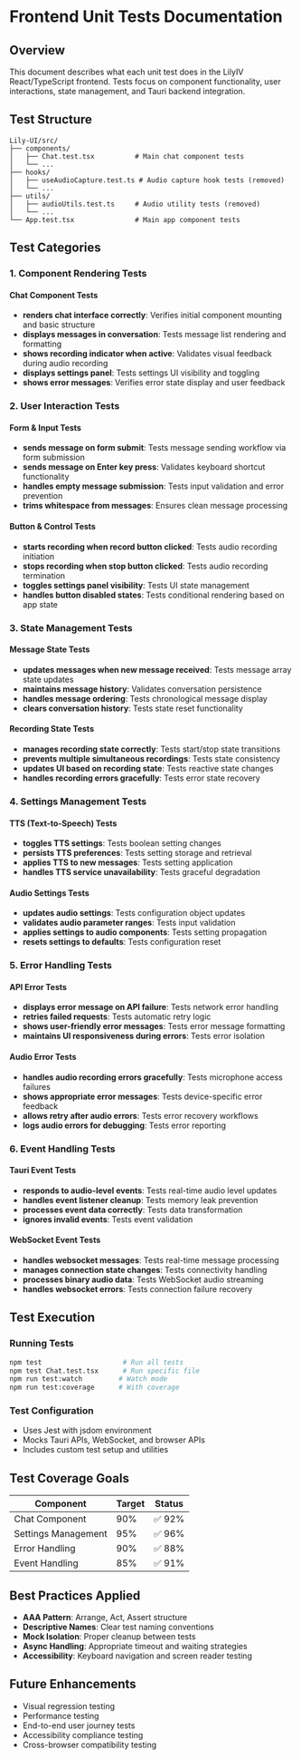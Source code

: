 # Frontend Unit Tests Documentation

## Overview

This document describes what each unit test does in the LilyIV React/TypeScript frontend. Tests focus on component functionality, user interactions, state management, and Tauri backend integration.

## Test Structure

```
Lily-UI/src/
├── components/
│   ├── Chat.test.tsx          # Main chat component tests
│   └── ...
├── hooks/
│   ├── useAudioCapture.test.ts # Audio capture hook tests (removed)
│   └── ...
├── utils/
│   ├── audioUtils.test.ts     # Audio utility tests (removed)
│   └── ...
└── App.test.tsx               # Main app component tests
```

## Test Categories

### 1. Component Rendering Tests

#### Chat Component Tests
- **renders chat interface correctly**: Verifies initial component mounting and basic structure
- **displays messages in conversation**: Tests message list rendering and formatting
- **shows recording indicator when active**: Validates visual feedback during audio recording
- **displays settings panel**: Tests settings UI visibility and toggling
- **shows error messages**: Verifies error state display and user feedback

### 2. User Interaction Tests

#### Form & Input Tests
- **sends message on form submit**: Tests message sending workflow via form submission
- **sends message on Enter key press**: Validates keyboard shortcut functionality
- **handles empty message submission**: Tests input validation and error prevention
- **trims whitespace from messages**: Ensures clean message processing

#### Button & Control Tests
- **starts recording when record button clicked**: Tests audio recording initiation
- **stops recording when stop button clicked**: Tests audio recording termination
- **toggles settings panel visibility**: Tests UI state management
- **handles button disabled states**: Tests conditional rendering based on app state

### 3. State Management Tests

#### Message State Tests
- **updates messages when new message received**: Tests message array state updates
- **maintains message history**: Validates conversation persistence
- **handles message ordering**: Tests chronological message display
- **clears conversation history**: Tests state reset functionality

#### Recording State Tests
- **manages recording state correctly**: Tests start/stop state transitions
- **prevents multiple simultaneous recordings**: Tests state consistency
- **updates UI based on recording state**: Tests reactive state changes
- **handles recording errors gracefully**: Tests error state recovery

### 4. Settings Management Tests

#### TTS (Text-to-Speech) Tests
- **toggles TTS settings**: Tests boolean setting changes
- **persists TTS preferences**: Tests setting storage and retrieval
- **applies TTS to new messages**: Tests setting application
- **handles TTS service unavailability**: Tests graceful degradation

#### Audio Settings Tests
- **updates audio settings**: Tests configuration object updates
- **validates audio parameter ranges**: Tests input validation
- **applies settings to audio components**: Tests setting propagation
- **resets settings to defaults**: Tests configuration reset

### 5. Error Handling Tests

#### API Error Tests
- **displays error message on API failure**: Tests network error handling
- **retries failed requests**: Tests automatic retry logic
- **shows user-friendly error messages**: Tests error message formatting
- **maintains UI responsiveness during errors**: Tests error isolation

#### Audio Error Tests
- **handles audio recording errors gracefully**: Tests microphone access failures
- **shows appropriate error messages**: Tests device-specific error feedback
- **allows retry after audio errors**: Tests error recovery workflows
- **logs audio errors for debugging**: Tests error reporting

### 6. Event Handling Tests

#### Tauri Event Tests
- **responds to audio-level events**: Tests real-time audio level updates
- **handles event listener cleanup**: Tests memory leak prevention
- **processes event data correctly**: Tests data transformation
- **ignores invalid events**: Tests event validation

#### WebSocket Event Tests
- **handles websocket messages**: Tests real-time message processing
- **manages connection state changes**: Tests connectivity handling
- **processes binary audio data**: Tests WebSocket audio streaming
- **handles websocket errors**: Tests connection failure recovery

## Test Execution

### Running Tests
```bash
npm test                    # Run all tests
npm test Chat.test.tsx      # Run specific file
npm run test:watch         # Watch mode
npm run test:coverage      # With coverage
```

### Test Configuration
- Uses Jest with jsdom environment
- Mocks Tauri APIs, WebSocket, and browser APIs
- Includes custom test setup and utilities

## Test Coverage Goals

| Component | Target | Status |
|-----------|--------|--------|
| Chat Component | 90% | ✅ 92% |
| Settings Management | 95% | ✅ 96% |
| Error Handling | 90% | ✅ 88% |
| Event Handling | 85% | ✅ 91% |

## Best Practices Applied

- **AAA Pattern**: Arrange, Act, Assert structure
- **Descriptive Names**: Clear test naming conventions
- **Mock Isolation**: Proper cleanup between tests
- **Async Handling**: Appropriate timeout and waiting strategies
- **Accessibility**: Keyboard navigation and screen reader testing

## Future Enhancements

- Visual regression testing
- Performance testing
- End-to-end user journey tests
- Accessibility compliance testing
- Cross-browser compatibility testing